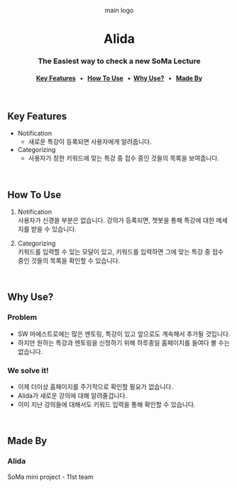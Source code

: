 <p align="center">
main logo
</p>
<h1 align="center">Alida</h1>

<h3 align="center">The Easiest way to check a new SoMa Lecture</h3>

<h4 align="center">
    <a href="#key-features">Key Features</a> &nbsp; • &nbsp;   
    <a href="#how-to-use">How To Use</a> &nbsp; •&nbsp;  
    <a href="#why-use?">Why Use?</a> &nbsp; • &nbsp;  
    <a href="#made-by">Made By</a>
</h4>
<br>



## Key Features
- Notification 
    - 새로운 특강이 등록되면 사용자에게 알려줍니다.
- Categorizing
    - 사용자가 정한 키워드에 맞는 특강 중 접수 중인 것들의 목록을 보여줍니다.

<br>

## How To Use
1. Notification   
사용자가 신경쓸 부분은 없습니다. 강의가 등록되면, 챗봇을 통해 특강에 대한 메세지를 받을 수 있습니다.

2. Categorizing   
키워드를 입력할 수 있는 모달이 있고, 키워드를 입력하면 그에 맞는 특강 중 접수 중인 것들의 목록을 확인할 수 있습니다.

<br>

## Why Use?
### Problem
- SW 마에스트로에는 많은 멘토링, 특강이 있고 앞으로도 계속해서 추가될 것입니다.
- 하지만 원하는 특강과 멘토링을 신청하기 위해 하루종일 홈페이지를 들여다 볼 수는 없습니다.

### We solve it!
- 이제 더이상 홈페이지를 주기적으로 확인할 필요가 없습니다.
- Alida가 새로운 강의에 대해 알려줄겁니다.
- 이미 지난 강의들에 대해서도 키워드 입력을 통해 확인할 수 있습니다.

<br>

## Made By
### Alida
SoMa mini project - 11st team


